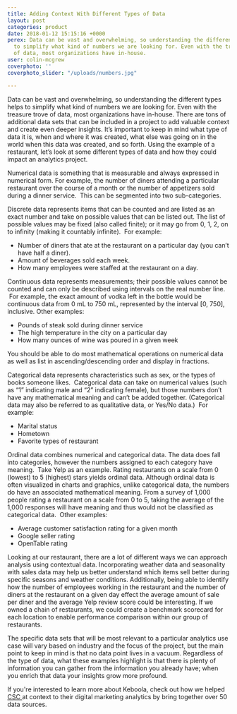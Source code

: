 ```yaml
---
title: Adding Context With Different Types of Data
layout: post
categories: product
date: 2018-01-12 15:15:16 +0000
perex: Data can be vast and overwhelming, so understanding the different types helps
  to simplify what kind of numbers we are looking for. Even with the treasure trove
  of data, most organizations have in-house.
user: colin-mcgrew
coverphoto: ''
coverphoto_slider: "/uploads/numbers.jpg"

---
```

Data can be vast and overwhelming, so understanding the different types helps to simplify what kind of numbers we are looking for. Even with the treasure trove of data, most organizations have in-house. There are tons of additional data sets that can be included in a project to add valuable context and create even deeper insights. It’s important to keep in mind what type of data it is, when and where it was created, what else was going on in the world when this data was created, and so forth. Using the example of a restaurant, let’s look at some different types of data and how they could impact an analytics project.

Numerical data is something that is measurable and always expressed in numerical form. For example, the number of diners attending a particular restaurant over the course of a month or the number of appetizers sold during a dinner service.  This can be segmented into two sub-categories.

Discrete data represents items that can be counted and are listed as an exact number and take on possible values that can be listed out. The list of possible values may be fixed (also called finite); or it may go from 0, 1, 2, on to infinity (making it countably infinite).  For example:

* Number of diners that ate at the restaurant on a particular day (you can’t have half a diner).
* Amount of beverages sold each week.
* How many employees were staffed at the restaurant on a day.

Continuous data represents measurements; their possible values cannot be counted and can only be described using intervals on the real number line.  For example, the exact amount of vodka left in the bottle would be continuous data from 0 mL to 750 mL, represented by the interval \[0, 750\], inclusive. Other examples:

* Pounds of steak sold during dinner service
* The high temperature in the city on a particular day
* How many ounces of wine was poured in a given week

You should be able to do most mathematical operations on numerical data as well as list in ascending/descending order and display in fractions.

Categorical data represents characteristics such as sex, or the types of books someone likes.  Categorical data can take on numerical values (such as “1” indicating male and “2” indicating female), but those numbers don’t have any mathematical meaning and can’t be added together. (Categorical data may also be referred to as qualitative data, or Yes/No data.)  For example:

* Marital status
* Hometown
* Favorite types of restaurant

Ordinal data combines numerical and categorical data. The data does fall into categories, however the numbers assigned to each category have meaning.  Take Yelp as an example. Rating restaurants on a scale from 0 (lowest) to 5 (highest) stars yields ordinal data.  Although ordinal data is often visualized in charts and graphics, unlike categorical data, the numbers do have an associated mathematical meaning. From a survey of 1,000 people rating a restaurant on a scale from 0 to 5, taking the average of the 1,000 responses will have meaning and thus would not be classified as categorical data.  Other examples:

* Average customer satisfaction rating for a given month
* Google seller rating
* OpenTable rating

Looking at our restaurant, there are a lot of different ways we can approach analysis using contextual data. Incorporating weather data and seasonality with sales data may help us better understand which items sell better during specific seasons and weather conditions. Additionally, being able to identify how the number of employees working in the restaurant and the number of diners at the restaurant on a given day effect the average amount of sale per diner and the average Yelp review score could be interesting. If we owned a chain of restaurants, we could create a benchmark scorecard for each location to enable performance comparison within our group of restaurants.

The specific data sets that will be most relevant to a particular analytics use case will vary based on industry and the focus of the project, but the main point to keep in mind is that no data point lives in a vacuum. Regardless of the type of data, what these examples highlight is that there is plenty of information you can gather from the information you already have; when you enrich that data your insights grow more profound.

If you're interested to learn more about Keboola, check out how we helped [CSC ](https://www.keboola.com/stories/short#csc)at context to their digital marketing analytics by bring together over 50 data sources.
